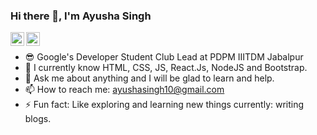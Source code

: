 ### Hi there 👋, I'm Ayusha Singh


<a href="https://www.linkedin.com/in/ayusha-singh/" rel="nofollow"><img align="left" alt="codeSTACKr | LinkedIn" width="22px" src="https://camo.githubusercontent.com/b65faae8871ebbdb99790f2644ea7f3c89800b0c/68747470733a2f2f63646e2e6a7364656c6976722e6e65742f6e706d2f73696d706c652d69636f6e734076332f69636f6e732f6c696e6b6564696e2e737667" data-canonical-src="https://cdn.jsdelivr.net/npm/simple-icons@v3/icons/linkedin.svg" style="max-width:100%;"></a>
<a href="https://www.instagram.com/mind_going_nowhere/" rel="nofollow"><img align="left" alt="codeSTACKr | Instagram" width="22px" src="https://camo.githubusercontent.com/8ea1156d8ac160172cbef7a54a19bad16a73ebe4/68747470733a2f2f63646e2e6a7364656c6976722e6e65742f6e706d2f73696d706c652d69636f6e734076332f69636f6e732f696e7374616772616d2e737667" data-canonical-src="https://cdn.jsdelivr.net/npm/simple-icons@v3/icons/instagram.svg" style="max-width:100%;"></a>

<br>

- 😎 Google's Developer Student Club Lead at PDPM IIITDM Jabalpur
- 🌱 I currently know HTML, CSS, JS, React.Js, NodeJS and Bootstrap.
- 💬 Ask me about anything and I will be glad to learn and help.
- 📫 How to reach me: ayushasingh10@gmail.com
- ⚡ Fun fact: Like exploring and learning new things currently: writing blogs.

<br>



